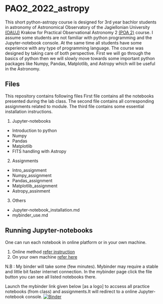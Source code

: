 # PAO2_2022_astropy
This short python-astropy course is designed for 3rd year bachlor students in astronomy of Astronomical Observatory of the Jagiellonian University [(OAUJ)](http://www.oa.uj.edu.pl/index.en.html) Krakow for Practical Observational Astronomy 2 [(POA 2)]() course. I assume some students are not familiar with python programming and the Jupyter-notebook console. At the same time all students have some experience with any type of programming language. The course was designed by taking care of both perspective. First we will go through the basics of python then we will slowly move towards some important python packages like  Numpy, Pandas, Matplotlib, and Astropy which will be useful in the Astronomy.

## Files
This repository contains following files
First file contains all the notebooks presented during the lab class. The second file contains all corresponding assignments related to module. The third file contains some essential installation instructions.
1. Jupyter-notebooks
* Introduction to python
* Numpy
* Pandas
* Matplotlib
* FITS handling with Astropy
2. Assignments
* Intro_assignment
* Numpy_assignment
* Pandas_assignment
* Matplotlib_assignment
* Astropy_assinment
3. Others
* Jupyter-notebook_installation.md
* mybinder_use.md

## Running Jupyter-notebooks
One can run each notebook in online platform or in your own machine.
1. Online method [refer instruction](/others/mybinder_use.md)
2. On your own machine [refer here](/others/Jupyter-notebook_installation.md)

N.B : My binder will take some (few minutes). Mybinder may require a stable and little bit faster internet connection. In the mybinder page click the file button you can see all listed notebooks there. 


Launch the mybinder link given below [as a logo] to accsess all practice notebooks (from class) and assignments.It will redirect to a online Jupyter-notebook console.
[![Binder](https://mybinder.org/badge_logo.svg)](https://mybinder.org/v2/gh/sagar-sethi/PAO2_2022_astropy/main?labpath=Introduction.ipynb)
